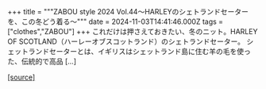 +++
title = """ZABOU style 2024 Vol.44～HARLEYのシェトランドセーターを、この冬どう着る～"""
date = 2024-11-03T14:41:46.000Z
tags = ["clothes","ZABOU"]
+++
これだけは押さえておきたい、冬のニット。HARLEY OF SCOTLAND（ハーレーオブスコットランド）のシェトランドセーター。 シェットランドセーターとは、イギリスはシェットランド島に住む羊の毛を使った、伝統的で高品 \[…\]

[[source]](https://zabou.org/2024/11/03/311788/)
